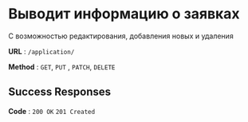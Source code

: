 # Выводит информацию о заявках
С возможностью редактирования, добавления новых и удаления

**URL** : `/application/`

**Method** : `GET`, `PUT` , `PATCH`, `DELETE`

## Success Responses

**Code** : `200 OK` `201 Created`